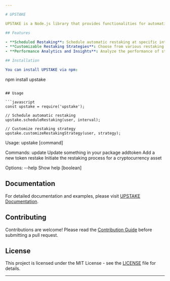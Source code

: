 ```yaml
---

# UPSTAKE

UPSTAKE is a Node.js library that provides functionalities for automating the restaking process of cryptocurrency assets.

## Features

- **Scheduled Restaking**: Schedule automatic restaking at specific intervals.
- **Customizable Restaking Strategies**: Choose from various restaking strategies based on preferences and goals.
- **Performance Analytics and Insights**: Analyze the performance of staking activities and gain insights.

## Installation

You can install UPSTAKE via npm:

```
npm install upstake
```

## Usage

```javascript
const upstake = require('upstake');

// Schedule automatic restaking
upstake.scheduleRestaking(user, interval);

// Customize restaking strategy
upstake.customizeRestakingStrategy(user, strategy);
```
Usage: upstake [command]

Commands:
  update                     Update something in your package
  addtoken <token>           Add a new token
  restake <asset>            Initiate the restaking process for a cryptocurrency asset

Options:
  --help     Show help                                                 [boolean]

## Documentation

For detailed documentation and examples, please visit [UPSTAKE Documentation](https://github.com/grxkun/upstake.git).

## Contributing

Contributions are welcome! Please read the [Contribution Guide](CONTRIBUTING.md) before submitting a pull request.

## License

This project is licensed under the MIT License - see the [LICENSE](LICENSE) file for details.

---
```

